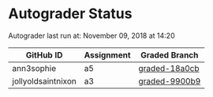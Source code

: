 # Autograder Status
Autograder last run at: November 09, 2018 at 14:20

| GitHub ID | Assignment | Graded Branch |
|-----------|------------|---------------|
| ann3sophie | a5 | [graded-18a0cb](https://github.com/Fall2018COMP401-001/a5-ann3sophie/tree/graded-18a0cb) | 
| jollyoldsaintnixon | a3 | [graded-9900b9](https://github.com/Fall2018COMP401-001/a3-jollyoldsaintnixon/tree/graded-9900b9) | 
